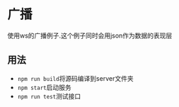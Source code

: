# 广播

使用ws的广播例子.这个例子同时会用json作为数据的表现层

## 用法

+ `npm run build`将源码编译到server文件夹
+ `npm start`启动服务
+ `npm run test`测试接口


